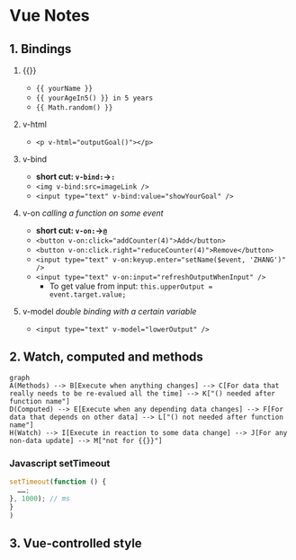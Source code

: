 # Vue Notes

## 1. Bindings

1. {{}}

	- `{{ yourName }}`
	- `{{ yourAgeIn5() }} in 5 years`
	- `{{ Math.random() }}`
2. v-html
   - `<p v-html="outputGoal()"></p>`
3. v-bind

   - **short cut: `v-bind:`->`:`**
   - `<img v-bind:src=imageLink />`
   - `<input type="text" v-bind:value="showYourGoal" />`
4. v-on *calling a function on some event*
   - **short cut: `v-on:`->`@`**
   - `<button v-on:click="addCounter(4)">Add</button>`
   - `<button v-on:click.right="reduceCounter(4)">Remove</button>`
   - `<input type="text" v-on:keyup.enter="setName($event, 'ZHANG')" />`
   - `<input type="text" v-on:input="refreshOutputWhenInput" />`
     - To get value from input: `this.upperOutput = event.target.value;`
5. v-model *double binding with a certain variable*

   - `<input type="text" v-model="lowerOutput" />`

## 2. Watch, computed and methods

```mermaid
graph
A(Methods) --> B[Execute when anything changes] --> C[For data that really needs to be re-evalued all the time] --> K["() needed after function name"]
D(Computed) --> E[Execute when any depending data changes] --> F[For data that depends on other data] --> L["() not needed after function name"]
H(Watch) --> I[Execute in reaction to some data change] --> J[For any non-data update] --> M["not for {{}}"]
```

### Javascript setTimeout

```javascript
setTimeout(function () {
  ……;
}, 1000); // ms
}
)
```

## 3. Vue-controlled style
